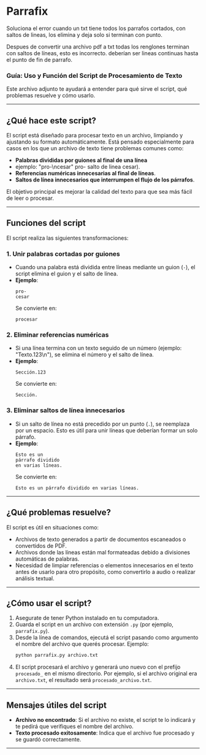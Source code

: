 # Parrafix
Soluciona el error cuando un txt tiene todos los parrafos cortados, con saltos de lineas, los elimina y deja solo si terminan con punto.

Despues de convertir una archivo pdf a txt todas los renglones terminan con saltos de líneas, esto es incorrecto. deberían ser lineas continuas hasta el punto de fin de parrafo.

### Guía: Uso y Función del Script de Procesamiento de Texto

Este archivo adjunto te ayudará a entender para qué sirve el script, qué problemas resuelve y cómo usarlo.

---

## ¿Qué hace este script?

El script está diseñado para procesar texto en un archivo, limpiando y ajustando su formato automáticamente. Está pensado especialmente para casos en los que un archivo de texto tiene problemas comunes como:

- **Palabras divididas por guiones al final de una línea**
- ejemplo: "pro-\ncesar" pro- salto de linea cesar). 
- **Referencias numéricas innecesarias al final de líneas**.
- **Saltos de línea innecesarios que interrumpen el flujo de los párrafos**.

El objetivo principal es mejorar la calidad del texto para que sea más fácil de leer o procesar.

---

## Funciones del script

El script realiza las siguientes transformaciones:

### 1. **Unir palabras cortadas por guiones**
   - Cuando una palabra está dividida entre líneas mediante un guion (`-`), el script elimina el guion y el salto de línea.
   - **Ejemplo**: 
     ```plaintext
     pro-
     cesar
     ```
     Se convierte en:
     ```plaintext
     procesar
     ```

### 2. **Eliminar referencias numéricas**
   - Si una línea termina con un texto seguido de un número (ejemplo: "Texto.123\n"), se elimina el número y el salto de línea.
   - **Ejemplo**:
     ```plaintext
     Sección.123
     ```
     Se convierte en:
     ```plaintext
     Sección.
     ```

### 3. **Eliminar saltos de línea innecesarios**
   - Si un salto de línea no está precedido por un punto (`.`), se reemplaza por un espacio. Esto es útil para unir líneas que deberían formar un solo párrafo.
   - **Ejemplo**:
     ```plaintext
     Esto es un
     párrafo dividido
     en varias líneas.
     ```
     Se convierte en:
     ```plaintext
     Esto es un párrafo dividido en varias líneas.
     ```

---

## ¿Qué problemas resuelve?

El script es útil en situaciones como:
- Archivos de texto generados a partir de documentos escaneados o convertidos de PDF.
- Archivos donde las líneas están mal formateadas debido a divisiones automáticas de palabras.
- Necesidad de limpiar referencias o elementos innecesarios en el texto antes de usarlo para otro propósito, como convertirlo a audio o realizar análisis textual.

---

## ¿Cómo usar el script?

1. Asegurate de tener Python instalado en tu computadora.
2. Guarda el script en un archivo con extensión `.py` (por ejemplo, `parrafix.py`).
3. Desde la línea de comandos, ejecutá el script pasando como argumento el nombre del archivo que querés procesar. Ejemplo:
   ```bash
   python parrafix.py archivo.txt
   ```
4. El script procesará el archivo y generará uno nuevo con el prefijo `procesado_` en el mismo directorio. Por ejemplo, si el archivo original era `archivo.txt`, el resultado será `procesado_archivo.txt`.

---

## Mensajes útiles del script

- **Archivo no encontrado**: Si el archivo no existe, el script te lo indicará y te pedirá que verifiques el nombre del archivo.
- **Texto procesado exitosamente**: Indica que el archivo fue procesado y se guardó correctamente.

---
